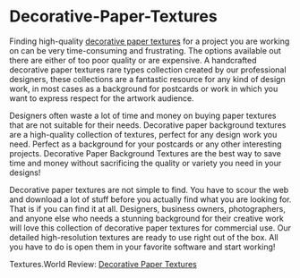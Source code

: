 # Decorative-Paper-Textures
Finding high-quality <a href="https://textures.world/paper/72-decorative-paper-textures">decorative paper textures</a> for a project you are working on can be very time-consuming and frustrating. The options available out there are either of too poor quality or are expensive. A handcrafted decorative paper textures rare types collection created by our professional designers, these collections are a fantastic resource for any kind of design work, in most cases as a background for postcards or work in which you want to express respect for the artwork audience.

Designers often waste a lot of time and money on buying paper textures that are not suitable for their needs. Decorative paper background textures are a high-quality collection of textures, perfect for any design work you need. Perfect as a background for your postcards or any other interesting projects. Decorative Paper Background Textures are the best way to save time and money without sacrificing the quality or variety you need in your designs!

Decorative paper textures are not simple to find. You have to scour the web and download a lot of stuff before you actually find what you are looking for. That is if you can find it at all. Designers, business owners, photographers, and anyone else who needs a stunning background for their creative work will love this collection of decorative paper textures for commercial use. Our detailed high-resolution textures are ready to use right out of the box. All you have to do is open them in your favorite software and start working!

Textures.World Review: <a href="https://textures.world/paper/72-decorative-paper-textures">Decorative Paper Textures</a>
